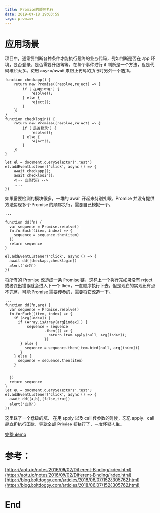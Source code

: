 ```yaml
---
title: Promise的顺序执行
date: 2019-09-18 19:03:59
tags: promise
---
```


# 应用场景

项目中，通常要判断各种条件才能执行最终的业务代码，例如判断是否在 app 环境，是否登录，是否需要升级等等。在每个事件进行 if 判断是一个方法，但是代码堆积太多。使用 async/await 来阻止代码的执行时另外一个选择。

```base
function checkapp() {
    return new Promise((resolve,reject) => {
        if ('在app环境') {
            resolve();
        } else {
            reject();
        }
    })
}
function checklogin() {
    return new Promise((resolve,reject) => {
        if ('是否登录') {
            resolve();
        } else {
            reject();
        }
    })
}

let el = document.querySelector('.test')
el.addEventListener('click', async () => {
    await checkapp();
    await checklogin();
    <!-- 业务代码 -->
    ....
})
```

如果需要检测的模块很多，一堆的 await 开起来特别扎眼。Promise 并没有提供方法实现多个 Promise 的顺序执行，需要自己模拟一个。

```base
...

function dd(fn) {
  var sequence = Promise.resolve();
  fn.forEach((item, index) => {
    sequence = sequence.then(item)
  })
  return sequence
}

el.addEventListener('click', async () => {
  await dd([checkapp,checklogin])
  alert('业务')
})
```

将所有的 Promise 改造成一条 Promise 链，这样上一个执行完如果没有 reject 或者跑出错误就会进入下一个 then，一直顺序执行下去，但是现在的实现还有点不完整，可能 Promise 需要传参的，需要将它改造一下。

```
...
function dd(fn,arg) {
  var sequence = Promise.resolve();
  fn.forEach((item, index) => {
    if (arg[index]) {
      if (Array.isArray(arg[index])) {
          sequence = sequence
                  .then(() => {
                    return item.apply(null, arg[index]);
                  })
       } else {
         sequence = sequence.then(item.bind(null, arg[index]))
       }
    } else {
      sequence = sequence.then(item)
    }


  })
  return sequence
}
let el = document.querySelector('.test')
el.addEventListener('click', async () => {
  await dd([a,b],[false,true])
  alert('业务')
})
```

这里踩了一个低级的坑， 在用 apply 以及 call 传参数的时候，忘记 apply、call 是立即执行函数，导致全部 Primise 都执行了，一度怀疑人生。

[完整 demo](https://codepen.io/wjj5728/pen/qBWJaOx)

# 参考：

[https://aotu.io/notes/2016/09/02/Different-Binding/index.html](https://aotu.io/notes/2016/09/02/Different-Binding/index.html) [https://blog.boltdoggy.com/articles/2018/06/07/1528305762.html](https://blog.boltdoggy.com/articles/2018/06/07/1528305762.html)

# End
